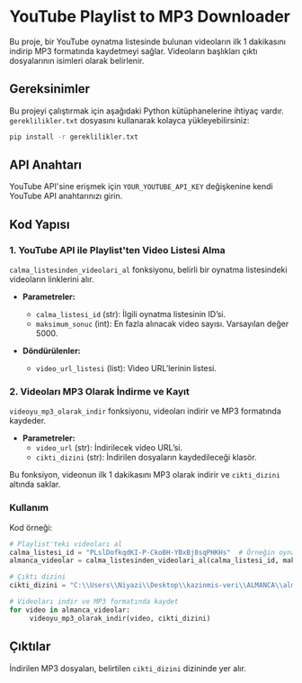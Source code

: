 
# YouTube Playlist to MP3 Downloader

Bu proje, bir YouTube oynatma listesinde bulunan videoların ilk 1 dakikasını indirip MP3 formatında kaydetmeyi sağlar. Videoların başlıkları çıktı dosyalarının isimleri olarak belirlenir.

## Gereksinimler

Bu projeyi çalıştırmak için aşağıdaki Python kütüphanelerine ihtiyaç vardır. `gereklilikler.txt` dosyasını kullanarak kolayca yükleyebilirsiniz:

```bash
pip install -r gereklilikler.txt
```

## API Anahtarı

YouTube API'sine erişmek için `YOUR_YOUTUBE_API_KEY` değişkenine kendi YouTube API anahtarınızı girin.

## Kod Yapısı

### 1. YouTube API ile Playlist'ten Video Listesi Alma

`calma_listesinden_videolari_al` fonksiyonu, belirli bir oynatma listesindeki videoların linklerini alır.

- **Parametreler:**
  - `calma_listesi_id` (str): İlgili oynatma listesinin ID’si.
  - `maksimum_sonuc` (int): En fazla alınacak video sayısı. Varsayılan değer 5000.

- **Döndürülenler:**
  - `video_url_listesi` (list): Video URL’lerinin listesi.

### 2. Videoları MP3 Olarak İndirme ve Kayıt

`videoyu_mp3_olarak_indir` fonksiyonu, videoları indirir ve MP3 formatında kaydeder.

- **Parametreler:**
  - `video_url` (str): İndirilecek video URL’si.
  - `cikti_dizini` (str): İndirilen dosyaların kaydedileceği klasör.

Bu fonksiyon, videonun ilk 1 dakikasını MP3 olarak indirir ve `cikti_dizini` altında saklar.

### Kullanım

Kod örneği:

```python
# Playlist'teki videoları al
calma_listesi_id = "PLslDofkqdKI-P-CkoBH-YBxBj8sqPHKHs"  # Örneğin oynatma listesi ID'si
almanca_videolar = calma_listesinden_videolari_al(calma_listesi_id, maksimum_sonuc=5000)

# Çıktı dizini
cikti_dizini = "C:\\Users\\Niyazi\\Desktop\\kazinmis-veri\\ALMANCA\\almanca-ham"

# Videoları indir ve MP3 formatında kaydet
for video in almanca_videolar:
     videoyu_mp3_olarak_indir(video, cikti_dizini)
```

## Çıktılar

İndirilen MP3 dosyaları, belirtilen `cikti_dizini` dizininde yer alır.
